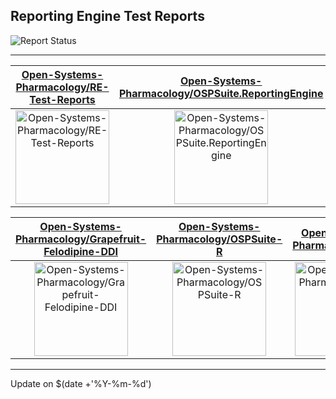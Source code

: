 ## Reporting Engine Test Reports

![Report Status](https://img.shields.io/badge/Report_Status-Failing-red)

---

| [Open-Systems-Pharmacology/RE-Test-Reports](https://github.com/Open-Systems-Pharmacology/RE-Test-Reports) | [Open-Systems-Pharmacology/OSPSuite.ReportingEngine](https://github.com/Open-Systems-Pharmacology/OSPSuite.ReportingEngine) | [Open-Systems-Pharmacology/PK-Sim](https://github.com/Open-Systems-Pharmacology/PK-Sim) |
| :-: | :-: | :-: |
| <a href="https://github.com/Open-Systems-Pharmacology/RE-Test-Reports"><img src="https://github.com/Open-Systems-Pharmacology/RE-Test-Reports/raw/master/DISPLAY.jpg" alt="Open-Systems-Pharmacology/RE-Test-Reports" title="Open-Systems-Pharmacology/RE-Test-Reports" width="150" height="150"></a> | <a href="https://github.com/Open-Systems-Pharmacology/OSPSuite.ReportingEngine"><img src="https://github.com/Open-Systems-Pharmacology/RE-Test-Reports/raw/master/DISPLAY.jpg" alt="Open-Systems-Pharmacology/OSPSuite.ReportingEngine" title="Open-Systems-Pharmacology/OSPSuite.ReportingEngine" width="150" height="150"></a> | <a href="https://github.com/Open-Systems-Pharmacology/PK-Sim"><img src="https://github.com/Open-Systems-Pharmacology/RE-Test-Reports/raw/master/DISPLAY.jpg" alt="Open-Systems-Pharmacology/PK-Sim" title="Open-Systems-Pharmacology/PK-Sim" width="150" height="150"></a> |

| [Open-Systems-Pharmacology/Grapefruit-Felodipine-DDI](https://github.com/Open-Systems-Pharmacology/Grapefruit-Felodipine-DDI) | [Open-Systems-Pharmacology/OSPSuite-R](https://github.com/Open-Systems-Pharmacology/OSPSuite-R) | [Open-Systems-Pharmacology/MoBi](https://github.com/Open-Systems-Pharmacology/MoBi) |
| :-: | :-: | :-: |
| <a href="https://github.com/Open-Systems-Pharmacology/Grapefruit-Felodipine-DDI"><img src="https://github.com/Open-Systems-Pharmacology/RE-Test-Reports/raw/master/DISPLAY.jpg" alt="Open-Systems-Pharmacology/Grapefruit-Felodipine-DDI" title="Open-Systems-Pharmacology/Grapefruit-Felodipine-DDI" width="150" height="150"></a> | <a href="https://github.com/Open-Systems-Pharmacology/OSPSuite-R"><img src="https://github.com/Open-Systems-Pharmacology/RE-Test-Reports/raw/master/DISPLAY.jpg" alt="Open-Systems-Pharmacology/OSPSuite-R" title="Open-Systems-Pharmacology/OSPSuite-R" width="150" height="150"></a> | <a href="https://github.com/Open-Systems-Pharmacology/MoBi"><img src="https://github.com/Open-Systems-Pharmacology/RE-Test-Reports/raw/master/DISPLAY.jpg" alt="Open-Systems-Pharmacology/MoBi" title="Open-Systems-Pharmacology/MoBi" width="150" height="150"></a> |



---

Update on $(date +'%Y-%m-%d')